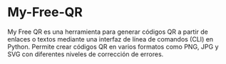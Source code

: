 # My-Free-QR
My Free QR es una herramienta para generar códigos QR a partir de enlaces o textos mediante una interfaz de línea de comandos (CLI) en Python. Permite crear códigos QR en varios formatos como PNG, JPG y SVG con diferentes niveles de corrección de errores.
